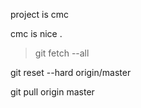project is cmc 

cmc is nice .


>git fetch --all

git reset --hard origin/master

git pull origin master

